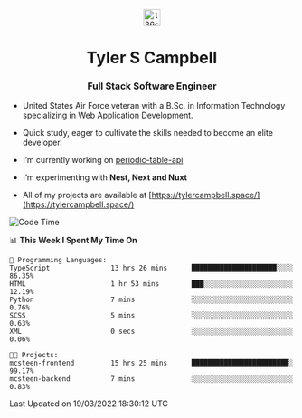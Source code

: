 <p align="center">
<a href="https://www.linkedin.com/in/t36campbell" target="blank"><img align="center" src="https://ik.imagekit.io/t36campbell/Portfolio/linkedin.png.original_m8bbGgPh6.png" alt="t36campbell" height="30" width="30" /></a>
</p>
<h1 align="center">Tyler S Campbell</h1>
<h3 align="center">Full Stack Software Engineer</h3>

* United States Air Force veteran with a B.Sc. in Information Technology specializing in Web Application Development. 

* Quick study, eager to cultivate the skills needed to become an elite developer.

* I’m currently working on [periodic-table-api](https://github.com/t36campbell/periodic-table-api)

* I’m experimenting with **Nest, Next and Nuxt**

* All of my projects are available at [https://tylercampbell.space/](https://tylercampbell.space/)

<!--START_SECTION:waka-->
![Code Time](http://img.shields.io/badge/Code%20Time-1%2C511%20hrs%2044%20mins-blue)

📊 **This Week I Spent My Time On** 

```text
💬 Programming Languages: 
TypeScript               13 hrs 26 mins      █████████████████████░░░░   86.35% 
HTML                     1 hr 53 mins        ███░░░░░░░░░░░░░░░░░░░░░░   12.19% 
Python                   7 mins              ░░░░░░░░░░░░░░░░░░░░░░░░░   0.76% 
SCSS                     5 mins              ░░░░░░░░░░░░░░░░░░░░░░░░░   0.63% 
XML                      0 secs              ░░░░░░░░░░░░░░░░░░░░░░░░░   0.06%

🐱‍💻 Projects: 
mcsteen-frontend         15 hrs 25 mins      ████████████████████████░   99.17% 
mcsteen-backend          7 mins              ░░░░░░░░░░░░░░░░░░░░░░░░░   0.83%

```


 Last Updated on 19/03/2022 18:30:12 UTC
<!--END_SECTION:waka-->
